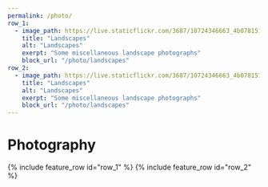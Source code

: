 ```yaml
---
permalink: /photo/
row_1:
  - image_path: https://live.staticflickr.com/3687/10724346663_4b07815108_o.jpg
    title: "Landscapes"
    alt: "Landscapes"
    exerpt: "Some miscellaneous landscape photographs"
    block_url: "/photo/landscapes"
row_2:
  - image_path: https://live.staticflickr.com/3687/10724346663_4b07815108_o.jpg
    title: "Landscapes"
    alt: "Landscapes"
    exerpt: "Some miscellaneous landscape photographs"
    block_url: "/photo/landscapes"
---
```


# Photography

{% include feature_row id="row_1"  %}
{% include feature_row id="row_2"  %}
